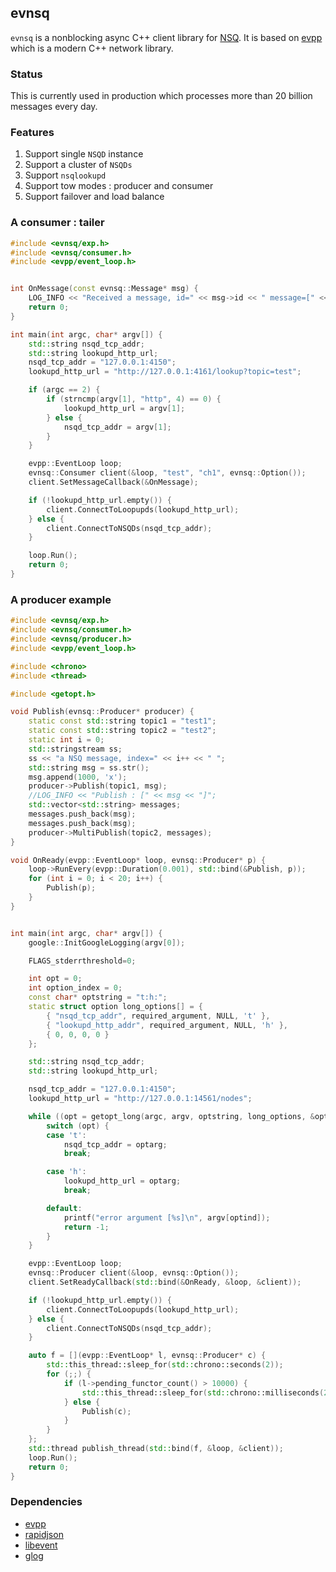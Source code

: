 evnsq
---

`evnsq` is a nonblocking async C++ client library for [NSQ](https://github.com/nsqio/nsq). It is based on [evpp](https://github.com/Qihoo360/evpp) which is a modern C++ network library.

### Status

This is currently used in production which processes more than 20 billion messages every day.


### Features

1. Support single `NSQD` instance
2. Support a cluster of `NSQDs`
3. Support `nsqlookupd`
4. Support tow modes : producer and consumer
5. Support failover and load balance

### A consumer : tailer

```C++
#include <evnsq/exp.h>
#include <evnsq/consumer.h>
#include <evpp/event_loop.h>


int OnMessage(const evnsq::Message* msg) {
    LOG_INFO << "Received a message, id=" << msg->id << " message=[" << msg->body.ToString() << "]";
    return 0;
}

int main(int argc, char* argv[]) {
    std::string nsqd_tcp_addr;
    std::string lookupd_http_url;
    nsqd_tcp_addr = "127.0.0.1:4150";
    lookupd_http_url = "http://127.0.0.1:4161/lookup?topic=test";

    if (argc == 2) {
        if (strncmp(argv[1], "http", 4) == 0) {
            lookupd_http_url = argv[1];
        } else {
            nsqd_tcp_addr = argv[1];
        }
    }

    evpp::EventLoop loop;
    evnsq::Consumer client(&loop, "test", "ch1", evnsq::Option());
    client.SetMessageCallback(&OnMessage);

    if (!lookupd_http_url.empty()) {
        client.ConnectToLoopupds(lookupd_http_url);
    } else {
        client.ConnectToNSQDs(nsqd_tcp_addr);
    }

    loop.Run();
    return 0;
}
```

### A producer example

```C++
#include <evnsq/exp.h>
#include <evnsq/consumer.h>
#include <evnsq/producer.h>
#include <evpp/event_loop.h>

#include <chrono>
#include <thread>

#include <getopt.h>

void Publish(evnsq::Producer* producer) {
    static const std::string topic1 = "test1";
    static const std::string topic2 = "test2";
    static int i = 0;
    std::stringstream ss;
    ss << "a NSQ message, index=" << i++ << " ";
    std::string msg = ss.str();
    msg.append(1000, 'x');
    producer->Publish(topic1, msg);
    //LOG_INFO << "Publish : [" << msg << "]";
    std::vector<std::string> messages;
    messages.push_back(msg);
    messages.push_back(msg);
    producer->MultiPublish(topic2, messages);
}

void OnReady(evpp::EventLoop* loop, evnsq::Producer* p) {
    loop->RunEvery(evpp::Duration(0.001), std::bind(&Publish, p));
    for (int i = 0; i < 20; i++) {
        Publish(p);
    }
}


int main(int argc, char* argv[]) {
    google::InitGoogleLogging(argv[0]);

    FLAGS_stderrthreshold=0;

    int opt = 0;
    int option_index = 0;
    const char* optstring = "t:h:";
    static struct option long_options[] = {
        { "nsqd_tcp_addr", required_argument, NULL, 't' },
        { "lookupd_http_addr", required_argument, NULL, 'h' },
        { 0, 0, 0, 0 }
    };

    std::string nsqd_tcp_addr;
    std::string lookupd_http_url;

    nsqd_tcp_addr = "127.0.0.1:4150";
    lookupd_http_url = "http://127.0.0.1:14561/nodes";

    while ((opt = getopt_long(argc, argv, optstring, long_options, &option_index)) != -1) {
        switch (opt) {
        case 't':
            nsqd_tcp_addr = optarg;
            break;

        case 'h':
            lookupd_http_url = optarg;
            break;

        default:
            printf("error argument [%s]\n", argv[optind]);
            return -1;
        }
    }

    evpp::EventLoop loop;
    evnsq::Producer client(&loop, evnsq::Option());
    client.SetReadyCallback(std::bind(&OnReady, &loop, &client));

    if (!lookupd_http_url.empty()) {
        client.ConnectToLoopupds(lookupd_http_url);
    } else {
        client.ConnectToNSQDs(nsqd_tcp_addr);
    }

    auto f = [](evpp::EventLoop* l, evnsq::Producer* c) {
        std::this_thread::sleep_for(std::chrono::seconds(2));
        for (;;) {
            if (l->pending_functor_count() > 10000) {
                std::this_thread::sleep_for(std::chrono::milliseconds(20));
            } else {
                Publish(c);
            }
        }
    };
    std::thread publish_thread(std::bind(f, &loop, &client));
    loop.Run();
    return 0;
}

```

### Dependencies

- [evpp](https://github.com/nsqio/nsq)
- [rapidjson](https://github.com/nsqio/nsq)
- [libevent](https://github.com/libevent/libevent)
- [glog](https://github.com/google/glog)
